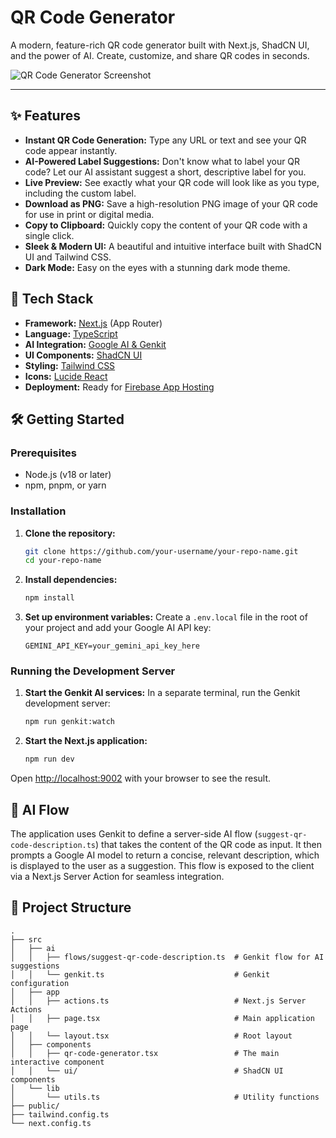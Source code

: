 # QR Code Generator

A modern, feature-rich QR code generator built with Next.js, ShadCN UI, and the power of AI. Create, customize, and share QR codes in seconds.

![QR Code Generator Screenshot](https://github.com/user-attachments/assets/8547a6cf-a8e5-442e-b7a2-d5b2f90def6e)


---

## ✨ Features

-   **Instant QR Code Generation:** Type any URL or text and see your QR code appear instantly.
-   **AI-Powered Label Suggestions:** Don't know what to label your QR code? Let our AI assistant suggest a short, descriptive label for you.
-   **Live Preview:** See exactly what your QR code will look like as you type, including the custom label.
-   **Download as PNG:** Save a high-resolution PNG image of your QR code for use in print or digital media.
-   **Copy to Clipboard:** Quickly copy the content of your QR code with a single click.
-   **Sleek & Modern UI:** A beautiful and intuitive interface built with ShadCN UI and Tailwind CSS.
-   **Dark Mode:** Easy on the eyes with a stunning dark mode theme.

## 🚀 Tech Stack

-   **Framework:** [Next.js](https://nextjs.org/) (App Router)
-   **Language:** [TypeScript](https://www.typescriptlang.org/)
-   **AI Integration:** [Google AI & Genkit](https://firebase.google.com/docs/genkit)
-   **UI Components:** [ShadCN UI](https://ui.shadcn.com/)
-   **Styling:** [Tailwind CSS](https://tailwindcss.com/)
-   **Icons:** [Lucide React](https://lucide.dev/)
-   **Deployment:** Ready for [Firebase App Hosting](https://firebase.google.com/docs/app-hosting)

## 🛠️ Getting Started

### Prerequisites

-   Node.js (v18 or later)
-   npm, pnpm, or yarn

### Installation

1.  **Clone the repository:**
    ```bash
    git clone https://github.com/your-username/your-repo-name.git
    cd your-repo-name
    ```

2.  **Install dependencies:**
    ```bash
    npm install
    ```

3.  **Set up environment variables:**
    Create a `.env.local` file in the root of your project and add your Google AI API key:
    ```.env.local
    GEMINI_API_KEY=your_gemini_api_key_here
    ```

### Running the Development Server

1.  **Start the Genkit AI services:**
    In a separate terminal, run the Genkit development server:
    ```bash
    npm run genkit:watch
    ```

2.  **Start the Next.js application:**
    ```bash
    npm run dev
    ```

Open [http://localhost:9002](http://localhost:9002) with your browser to see the result.

## 🤖 AI Flow

The application uses Genkit to define a server-side AI flow (`suggest-qr-code-description.ts`) that takes the content of the QR code as input. It then prompts a Google AI model to return a concise, relevant description, which is displayed to the user as a suggestion. This flow is exposed to the client via a Next.js Server Action for seamless integration.

## 📁 Project Structure

```
.
├── src
│   ├── ai
│   │   ├── flows/suggest-qr-code-description.ts  # Genkit flow for AI suggestions
│   │   └── genkit.ts                             # Genkit configuration
│   ├── app
│   │   ├── actions.ts                            # Next.js Server Actions
│   │   ├── page.tsx                              # Main application page
│   │   └── layout.tsx                            # Root layout
│   ├── components
│   │   ├── qr-code-generator.tsx                 # The main interactive component
│   │   └── ui/                                   # ShadCN UI components
│   └── lib
│       └── utils.ts                              # Utility functions
├── public/
├── tailwind.config.ts
└── next.config.ts
```


